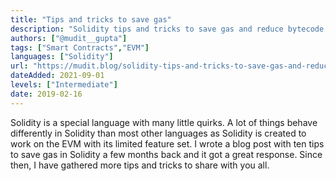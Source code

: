 ```yaml
---
title: "Tips and tricks to save gas"
description: "Solidity tips and tricks to save gas and reduce bytecode size"
authors: ["@mudit__gupta"]
tags: ["Smart Contracts","EVM"]
languages: ["Solidity"]
url: "https://mudit.blog/solidity-tips-and-tricks-to-save-gas-and-reduce-bytecode-size/"
dateAdded: 2021-09-01
levels: ["Intermediate"]
date: 2019-02-16
---
```


Solidity is a special language with many little quirks. A lot of things behave differently in Solidity than most other languages as Solidity is created to work on the EVM with its limited feature set. I wrote a blog post with ten tips to save gas in Solidity a few months back and it got a great response. Since then, I have gathered more tips and tricks to share with you all.
